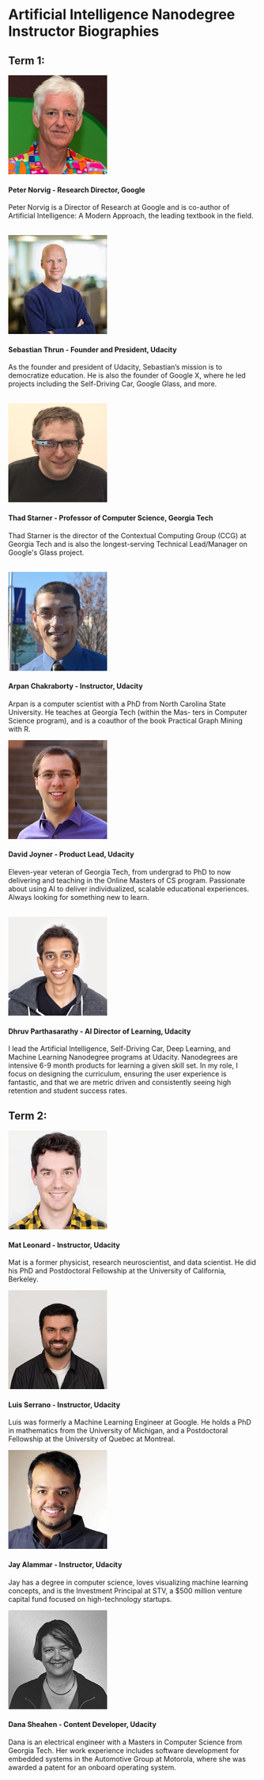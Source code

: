 # Artificial Intelligence Nanodegree Instructor Biographies

## Term 1:
![Peter Norvig](./images/peter-norvig.jpg)
#### Peter Norvig - Research Director, Google
Peter Norvig is a Director of Research at Google and is co-author of Artificial Intelligence: A Modern Approach, the leading textbook in the field.  
<br />    

![Sebastian Thrun](./images/sebastian-thrun.jpg)
#### Sebastian Thrun - Founder and President, Udacity
As the founder and president of Udacity, Sebastian’s mission is to democratize education. He is also the founder of Google X, where he led projects including the Self-Driving Car, Google Glass, and more.  
<br />  

![Thad Starner](./images/thad-starner.jpg)
#### Thad Starner - Professor of Computer Science, Georgia Tech
Thad Starner is the director of the Contextual Computing Group (CCG) at Georgia Tech and is also the longest-serving Technical Lead/Manager on Google's Glass project.  
<br />   

![Arpan Chakraborty](./images/arpan-chakraborty.jpg)
#### Arpan Chakraborty - Instructor, Udacity
Arpan is a computer scientist with a PhD from North Carolina State University. He teaches at Georgia Tech (within the Mas- ters in Computer Science program), and is a coauthor of the book Practical Graph Mining with R.
<br />   

![David Joyner](./images/david-joyner.jpg)
#### David Joyner - Product Lead, Udacity
Eleven-year veteran of Georgia Tech, from undergrad to PhD to now delivering and teaching in the Online Masters of CS program. Passionate about using AI to deliver individualized, scalable educational experiences. Always looking for something new to learn.  
<br />    

![Dhruv Parthasarathy](./images/dhruv-parthasarathy.png)
#### Dhruv Parthasarathy - AI Director of Learning, Udacity
I lead the Artificial Intelligence, Self-Driving Car, Deep Learning, and Machine Learning Nanodegree programs at Udacity. Nanodegrees are intensive 6-9 month products for learning a given skill set. In my role, I focus on designing the curriculum, ensuring the user experience is fantastic, and that we are metric driven and consistently seeing high retention and student success rates.
<br />  

## Term 2:
![Mat Leonard](./images/mat-leonard.jpg)
#### Mat Leonard - Instructor, Udacity
Mat is a former physicist, research neuroscientist, and data scientist. He did his PhD and Postdoctoral Fellowship at the University of California, Berkeley.
<br /> 

![Luis Serrano](./images/luis-serrano.jpg)
#### Luis Serrano - Instructor, Udacity
Luis was formerly a Machine Learning Engineer at Google. He holds a PhD in mathematics from the University of Michigan, and a Postdoctoral Fellowship at the University of Quebec at Montreal.
<br /> 

![Jay Alammar](./images/jay-alammar.jpg)
#### Jay Alammar - Instructor, Udacity
Jay has a degree in computer science, loves visualizing machine learning concepts, and is the Investment Principal at STV, a $500 million venture capital fund focused on high-technology startups.
<br /> 

![Dana Sheahen](./images/dana-sheahen.jpg)
#### Dana Sheahen - Content Developer, Udacity
Dana is an electrical engineer with a Masters in Computer Science from Georgia Tech. Her work experience includes software development for embedded systems in the Automotive Group at Motorola, where she was awarded a patent for an onboard operating system.
<br /> 

